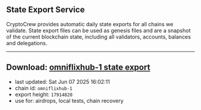 ## State Export Service
CryptoCrew provides automatic daily state exports for all chains we validate. State export files can be used as genesis files and are a snapshot of the current blockchain state, including all validators, accounts, balances and delegations.

---
**Download: [omniflixhub-1 state export](https://dl-eu2.ccvalidators.com/SERVICE/omniflixhub/omniflixhub-1_export_17914820.json)**
---

- last updated: Sat Jun 07 2025 16:02:11
- chain id: `omniflixhub-1`
- export height: `17914820`
- use for: airdrops, local tests, chain recovery
